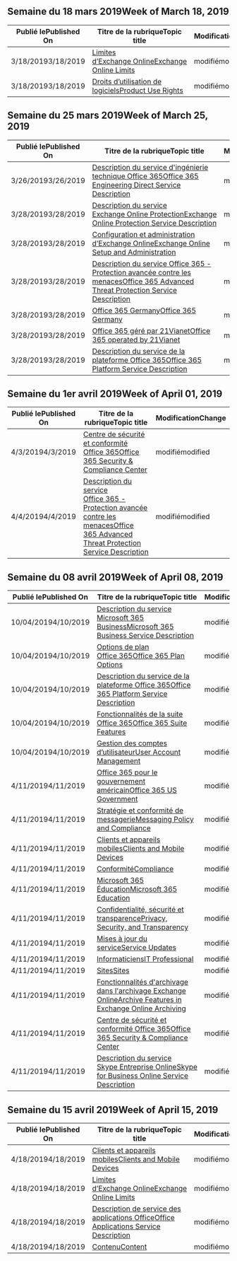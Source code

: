 <!-- This file is generated automatically each week. Changes made to this file will be overwritten.-->




## <a name="week-of-march-18-2019"></a><span data-ttu-id="3ff49-101">Semaine du 18 mars 2019</span><span class="sxs-lookup"><span data-stu-id="3ff49-101">Week of March 18, 2019</span></span>


| <span data-ttu-id="3ff49-102">Publié le</span><span class="sxs-lookup"><span data-stu-id="3ff49-102">Published On</span></span> |<span data-ttu-id="3ff49-103">Titre de la rubrique</span><span class="sxs-lookup"><span data-stu-id="3ff49-103">Topic title</span></span> | <span data-ttu-id="3ff49-104">Modification</span><span class="sxs-lookup"><span data-stu-id="3ff49-104">Change</span></span> |
|------|------------|--------|
| <span data-ttu-id="3ff49-105">3/18/2019</span><span class="sxs-lookup"><span data-stu-id="3ff49-105">3/18/2019</span></span> | [<span data-ttu-id="3ff49-106">Limites d’Exchange Online</span><span class="sxs-lookup"><span data-stu-id="3ff49-106">Exchange Online Limits</span></span>](/Office365/ServiceDescriptions/exchange-online-service-description/exchange-online-limits) | <span data-ttu-id="3ff49-107">modifié</span><span class="sxs-lookup"><span data-stu-id="3ff49-107">modified</span></span> |
| <span data-ttu-id="3ff49-108">3/18/2019</span><span class="sxs-lookup"><span data-stu-id="3ff49-108">3/18/2019</span></span> | [<span data-ttu-id="3ff49-109">Droits d’utilisation de logiciels</span><span class="sxs-lookup"><span data-stu-id="3ff49-109">Product Use Rights</span></span>](/Office365/ServiceDescriptions/office-365-platform-service-description/product-use-rights) | <span data-ttu-id="3ff49-110">modifié</span><span class="sxs-lookup"><span data-stu-id="3ff49-110">modified</span></span> |


## <a name="week-of-march-25-2019"></a><span data-ttu-id="3ff49-111">Semaine du 25 mars 2019</span><span class="sxs-lookup"><span data-stu-id="3ff49-111">Week of March 25, 2019</span></span>


| <span data-ttu-id="3ff49-112">Publié le</span><span class="sxs-lookup"><span data-stu-id="3ff49-112">Published On</span></span> |<span data-ttu-id="3ff49-113">Titre de la rubrique</span><span class="sxs-lookup"><span data-stu-id="3ff49-113">Topic title</span></span> | <span data-ttu-id="3ff49-114">Modification</span><span class="sxs-lookup"><span data-stu-id="3ff49-114">Change</span></span> |
|------|------------|--------|
| <span data-ttu-id="3ff49-115">3/26/2019</span><span class="sxs-lookup"><span data-stu-id="3ff49-115">3/26/2019</span></span> | [<span data-ttu-id="3ff49-116">Description du service d'ingénierie technique Office 365</span><span class="sxs-lookup"><span data-stu-id="3ff49-116">Office 365 Engineering Direct Service Description</span></span>](/Office365/ServiceDescriptions/office-365-engineering-direct-service-description) | <span data-ttu-id="3ff49-117">modifié</span><span class="sxs-lookup"><span data-stu-id="3ff49-117">modified</span></span> |
| <span data-ttu-id="3ff49-118">3/28/2019</span><span class="sxs-lookup"><span data-stu-id="3ff49-118">3/28/2019</span></span> | [<span data-ttu-id="3ff49-119">Description du service Exchange Online Protection</span><span class="sxs-lookup"><span data-stu-id="3ff49-119">Exchange Online Protection Service Description</span></span>](/Office365/ServiceDescriptions/exchange-online-protection-service-description/exchange-online-protection-service-description) | <span data-ttu-id="3ff49-120">modifié</span><span class="sxs-lookup"><span data-stu-id="3ff49-120">modified</span></span> |
| <span data-ttu-id="3ff49-121">3/28/2019</span><span class="sxs-lookup"><span data-stu-id="3ff49-121">3/28/2019</span></span> | [<span data-ttu-id="3ff49-122">Configuration et administration d’Exchange Online</span><span class="sxs-lookup"><span data-stu-id="3ff49-122">Exchange Online Setup and Administration</span></span>](/Office365/ServiceDescriptions/exchange-online-service-description/exchange-online-setup-and-administration) | <span data-ttu-id="3ff49-123">modifié</span><span class="sxs-lookup"><span data-stu-id="3ff49-123">modified</span></span> |
| <span data-ttu-id="3ff49-124">3/28/2019</span><span class="sxs-lookup"><span data-stu-id="3ff49-124">3/28/2019</span></span> | [<span data-ttu-id="3ff49-125">Description du service Office 365 - Protection avancée contre les menaces</span><span class="sxs-lookup"><span data-stu-id="3ff49-125">Office 365 Advanced Threat Protection Service Description</span></span>](/Office365/ServiceDescriptions/office-365-advanced-threat-protection-service-description) | <span data-ttu-id="3ff49-126">modifié</span><span class="sxs-lookup"><span data-stu-id="3ff49-126">modified</span></span> |
| <span data-ttu-id="3ff49-127">3/28/2019</span><span class="sxs-lookup"><span data-stu-id="3ff49-127">3/28/2019</span></span> | [<span data-ttu-id="3ff49-128">Office 365 Germany</span><span class="sxs-lookup"><span data-stu-id="3ff49-128">Office 365 Germany</span></span>](/Office365/ServiceDescriptions/office-365-platform-service-description/office-365-germany) | <span data-ttu-id="3ff49-129">modifié</span><span class="sxs-lookup"><span data-stu-id="3ff49-129">modified</span></span> |
| <span data-ttu-id="3ff49-130">3/28/2019</span><span class="sxs-lookup"><span data-stu-id="3ff49-130">3/28/2019</span></span> | [<span data-ttu-id="3ff49-131">Office 365 géré par 21Vianet</span><span class="sxs-lookup"><span data-stu-id="3ff49-131">Office 365 operated by 21Vianet</span></span>](/Office365/ServiceDescriptions/office-365-platform-service-description/office-365-operated-by-21vianet) | <span data-ttu-id="3ff49-132">modifié</span><span class="sxs-lookup"><span data-stu-id="3ff49-132">modified</span></span> |
| <span data-ttu-id="3ff49-133">3/28/2019</span><span class="sxs-lookup"><span data-stu-id="3ff49-133">3/28/2019</span></span> | [<span data-ttu-id="3ff49-134">Description du service de la plateforme Office 365</span><span class="sxs-lookup"><span data-stu-id="3ff49-134">Office 365 Platform Service Description</span></span>](/Office365/ServiceDescriptions/office-365-platform-service-description/office-365-platform-service-description) | <span data-ttu-id="3ff49-135">modifié</span><span class="sxs-lookup"><span data-stu-id="3ff49-135">modified</span></span> |


## <a name="week-of-april-01-2019"></a><span data-ttu-id="3ff49-136">Semaine du 1er avril 2019</span><span class="sxs-lookup"><span data-stu-id="3ff49-136">Week of April 01, 2019</span></span>


| <span data-ttu-id="3ff49-137">Publié le</span><span class="sxs-lookup"><span data-stu-id="3ff49-137">Published On</span></span> |<span data-ttu-id="3ff49-138">Titre de la rubrique</span><span class="sxs-lookup"><span data-stu-id="3ff49-138">Topic title</span></span> | <span data-ttu-id="3ff49-139">Modification</span><span class="sxs-lookup"><span data-stu-id="3ff49-139">Change</span></span> |
|------|------------|--------|
| <span data-ttu-id="3ff49-140">4/3/2019</span><span class="sxs-lookup"><span data-stu-id="3ff49-140">4/3/2019</span></span> | [<span data-ttu-id="3ff49-141">Centre de sécurité et conformité Office 365</span><span class="sxs-lookup"><span data-stu-id="3ff49-141">Office 365 Security & Compliance Center</span></span>](/Office365/ServiceDescriptions/office-365-platform-service-description/office-365-securitycompliance-center) | <span data-ttu-id="3ff49-142">modifié</span><span class="sxs-lookup"><span data-stu-id="3ff49-142">modified</span></span> |
| <span data-ttu-id="3ff49-143">4/4/2019</span><span class="sxs-lookup"><span data-stu-id="3ff49-143">4/4/2019</span></span> | [<span data-ttu-id="3ff49-144">Description du service Office 365 - Protection avancée contre les menaces</span><span class="sxs-lookup"><span data-stu-id="3ff49-144">Office 365 Advanced Threat Protection Service Description</span></span>](/Office365/ServiceDescriptions/office-365-advanced-threat-protection-service-description) | <span data-ttu-id="3ff49-145">modifié</span><span class="sxs-lookup"><span data-stu-id="3ff49-145">modified</span></span> |


## <a name="week-of-april-08-2019"></a><span data-ttu-id="3ff49-146">Semaine du 08 avril 2019</span><span class="sxs-lookup"><span data-stu-id="3ff49-146">Week of April 08, 2019</span></span>


| <span data-ttu-id="3ff49-147">Publié le</span><span class="sxs-lookup"><span data-stu-id="3ff49-147">Published On</span></span> |<span data-ttu-id="3ff49-148">Titre de la rubrique</span><span class="sxs-lookup"><span data-stu-id="3ff49-148">Topic title</span></span> | <span data-ttu-id="3ff49-149">Modification</span><span class="sxs-lookup"><span data-stu-id="3ff49-149">Change</span></span> |
|------|------------|--------|
| <span data-ttu-id="3ff49-150">10/04/2019</span><span class="sxs-lookup"><span data-stu-id="3ff49-150">4/10/2019</span></span> | [<span data-ttu-id="3ff49-151">Description du service Microsoft 365 Business</span><span class="sxs-lookup"><span data-stu-id="3ff49-151">Microsoft 365 Business Service Description</span></span>](/Office365/ServiceDescriptions/microsoft-365-business-service-description) | <span data-ttu-id="3ff49-152">modifié</span><span class="sxs-lookup"><span data-stu-id="3ff49-152">modified</span></span> |
| <span data-ttu-id="3ff49-153">10/04/2019</span><span class="sxs-lookup"><span data-stu-id="3ff49-153">4/10/2019</span></span> | [<span data-ttu-id="3ff49-154">Options de plan Office 365</span><span class="sxs-lookup"><span data-stu-id="3ff49-154">Office 365 Plan Options</span></span>](/Office365/ServiceDescriptions/office-365-platform-service-description/office-365-plan-options) | <span data-ttu-id="3ff49-155">modifié</span><span class="sxs-lookup"><span data-stu-id="3ff49-155">modified</span></span> |
| <span data-ttu-id="3ff49-156">10/04/2019</span><span class="sxs-lookup"><span data-stu-id="3ff49-156">4/10/2019</span></span> | [<span data-ttu-id="3ff49-157">Description du service de la plateforme Office 365</span><span class="sxs-lookup"><span data-stu-id="3ff49-157">Office 365 Platform Service Description</span></span>](/Office365/ServiceDescriptions/office-365-platform-service-description/office-365-platform-service-description) | <span data-ttu-id="3ff49-158">modifié</span><span class="sxs-lookup"><span data-stu-id="3ff49-158">modified</span></span> |
| <span data-ttu-id="3ff49-159">10/04/2019</span><span class="sxs-lookup"><span data-stu-id="3ff49-159">4/10/2019</span></span> | [<span data-ttu-id="3ff49-160">Fonctionnalités de la suite Office 365</span><span class="sxs-lookup"><span data-stu-id="3ff49-160">Office 365 Suite Features</span></span>](/Office365/ServiceDescriptions/office-365-platform-service-description/office-365-suite-features) | <span data-ttu-id="3ff49-161">modifié</span><span class="sxs-lookup"><span data-stu-id="3ff49-161">modified</span></span> |
| <span data-ttu-id="3ff49-162">10/04/2019</span><span class="sxs-lookup"><span data-stu-id="3ff49-162">4/10/2019</span></span> | [<span data-ttu-id="3ff49-163">Gestion des comptes d’utilisateur</span><span class="sxs-lookup"><span data-stu-id="3ff49-163">User Account Management</span></span>](/Office365/ServiceDescriptions/office-365-platform-service-description/user-account-management) | <span data-ttu-id="3ff49-164">modifié</span><span class="sxs-lookup"><span data-stu-id="3ff49-164">modified</span></span> |
| <span data-ttu-id="3ff49-165">4/11/2019</span><span class="sxs-lookup"><span data-stu-id="3ff49-165">4/11/2019</span></span> | [<span data-ttu-id="3ff49-166">Office 365 pour le gouvernement américain</span><span class="sxs-lookup"><span data-stu-id="3ff49-166">Office 365 US Government</span></span>](/Office365/ServiceDescriptions/office-365-platform-service-description/office-365-us-government/office-365-us-government) | <span data-ttu-id="3ff49-167">modifié</span><span class="sxs-lookup"><span data-stu-id="3ff49-167">modified</span></span> |
| <span data-ttu-id="3ff49-168">4/11/2019</span><span class="sxs-lookup"><span data-stu-id="3ff49-168">4/11/2019</span></span> | [<span data-ttu-id="3ff49-169">Stratégie et conformité de messagerie</span><span class="sxs-lookup"><span data-stu-id="3ff49-169">Messaging Policy and Compliance</span></span>](/Office365/ServiceDescriptions/exchange-online-protection-service-description/messaging-policy-and-compliance-servicedesc) | <span data-ttu-id="3ff49-170">modifié</span><span class="sxs-lookup"><span data-stu-id="3ff49-170">modified</span></span> |
| <span data-ttu-id="3ff49-171">4/11/2019</span><span class="sxs-lookup"><span data-stu-id="3ff49-171">4/11/2019</span></span> | [<span data-ttu-id="3ff49-172">Clients et appareils mobiles</span><span class="sxs-lookup"><span data-stu-id="3ff49-172">Clients and Mobile Devices</span></span>](/Office365/ServiceDescriptions/exchange-online-service-description/clients-and-mobile-devices) | <span data-ttu-id="3ff49-173">modifié</span><span class="sxs-lookup"><span data-stu-id="3ff49-173">modified</span></span> |
| <span data-ttu-id="3ff49-174">4/11/2019</span><span class="sxs-lookup"><span data-stu-id="3ff49-174">4/11/2019</span></span> | [<span data-ttu-id="3ff49-175">Conformité</span><span class="sxs-lookup"><span data-stu-id="3ff49-175">Compliance</span></span>](/Office365/ServiceDescriptions/office-365-platform-service-description/compliance-servicedesc) | <span data-ttu-id="3ff49-176">modifié</span><span class="sxs-lookup"><span data-stu-id="3ff49-176">modified</span></span> |
| <span data-ttu-id="3ff49-177">4/11/2019</span><span class="sxs-lookup"><span data-stu-id="3ff49-177">4/11/2019</span></span> | [<span data-ttu-id="3ff49-178">Microsoft 365 Éducation</span><span class="sxs-lookup"><span data-stu-id="3ff49-178">Microsoft 365 Education</span></span>](/Office365/ServiceDescriptions/office-365-platform-service-description/microsoft-365-education) | <span data-ttu-id="3ff49-179">modifié</span><span class="sxs-lookup"><span data-stu-id="3ff49-179">modified</span></span> |
| <span data-ttu-id="3ff49-180">4/11/2019</span><span class="sxs-lookup"><span data-stu-id="3ff49-180">4/11/2019</span></span> | [<span data-ttu-id="3ff49-181">Confidentialité, sécurité et transparence</span><span class="sxs-lookup"><span data-stu-id="3ff49-181">Privacy, Security, and Transparency</span></span>](/Office365/ServiceDescriptions/office-365-platform-service-description/privacy-security-and-transparency) | <span data-ttu-id="3ff49-182">modifié</span><span class="sxs-lookup"><span data-stu-id="3ff49-182">modified</span></span> |
| <span data-ttu-id="3ff49-183">4/11/2019</span><span class="sxs-lookup"><span data-stu-id="3ff49-183">4/11/2019</span></span> | [<span data-ttu-id="3ff49-184">Mises à jour du service</span><span class="sxs-lookup"><span data-stu-id="3ff49-184">Service Updates</span></span>](/Office365/ServiceDescriptions/office-365-platform-service-description/service-updates) | <span data-ttu-id="3ff49-185">modifié</span><span class="sxs-lookup"><span data-stu-id="3ff49-185">modified</span></span> |
| <span data-ttu-id="3ff49-186">4/11/2019</span><span class="sxs-lookup"><span data-stu-id="3ff49-186">4/11/2019</span></span> | [<span data-ttu-id="3ff49-187">Informaticiens</span><span class="sxs-lookup"><span data-stu-id="3ff49-187">IT Professional</span></span>](/Office365/ServiceDescriptions/sharepoint-online-service-description/it-professional) | <span data-ttu-id="3ff49-188">modifié</span><span class="sxs-lookup"><span data-stu-id="3ff49-188">modified</span></span> |
| <span data-ttu-id="3ff49-189">4/11/2019</span><span class="sxs-lookup"><span data-stu-id="3ff49-189">4/11/2019</span></span> | [<span data-ttu-id="3ff49-190">Sites</span><span class="sxs-lookup"><span data-stu-id="3ff49-190">Sites</span></span>](/Office365/ServiceDescriptions/sharepoint-online-service-description/sites-servicedesc) | <span data-ttu-id="3ff49-191">modifié</span><span class="sxs-lookup"><span data-stu-id="3ff49-191">modified</span></span> |
| <span data-ttu-id="3ff49-192">4/11/2019</span><span class="sxs-lookup"><span data-stu-id="3ff49-192">4/11/2019</span></span> | [<span data-ttu-id="3ff49-193">Fonctionnalités d'archivage dans l'archivage Exchange Online</span><span class="sxs-lookup"><span data-stu-id="3ff49-193">Archive Features in Exchange Online Archiving</span></span>](/Office365/ServiceDescriptions/exchange-online-archiving-service-description/archive-features) | <span data-ttu-id="3ff49-194">modifié</span><span class="sxs-lookup"><span data-stu-id="3ff49-194">modified</span></span> |
| <span data-ttu-id="3ff49-195">4/11/2019</span><span class="sxs-lookup"><span data-stu-id="3ff49-195">4/11/2019</span></span> | [<span data-ttu-id="3ff49-196">Centre de sécurité et conformité Office 365</span><span class="sxs-lookup"><span data-stu-id="3ff49-196">Office 365 Security & Compliance Center</span></span>](/Office365/ServiceDescriptions/office-365-platform-service-description/office-365-securitycompliance-center) | <span data-ttu-id="3ff49-197">modifié</span><span class="sxs-lookup"><span data-stu-id="3ff49-197">modified</span></span> |
| <span data-ttu-id="3ff49-198">4/11/2019</span><span class="sxs-lookup"><span data-stu-id="3ff49-198">4/11/2019</span></span> | [<span data-ttu-id="3ff49-199">Description du service Skype Entreprise Online</span><span class="sxs-lookup"><span data-stu-id="3ff49-199">Skype for Business Online Service Description</span></span>](/Office365/ServiceDescriptions/skype-for-business-online-service-description/skype-for-business-online-service-description) | <span data-ttu-id="3ff49-200">modifié</span><span class="sxs-lookup"><span data-stu-id="3ff49-200">modified</span></span> |


## <a name="week-of-april-15-2019"></a><span data-ttu-id="3ff49-201">Semaine du 15 avril 2019</span><span class="sxs-lookup"><span data-stu-id="3ff49-201">Week of April 15, 2019</span></span>


| <span data-ttu-id="3ff49-202">Publié le</span><span class="sxs-lookup"><span data-stu-id="3ff49-202">Published On</span></span> |<span data-ttu-id="3ff49-203">Titre de la rubrique</span><span class="sxs-lookup"><span data-stu-id="3ff49-203">Topic title</span></span> | <span data-ttu-id="3ff49-204">Modification</span><span class="sxs-lookup"><span data-stu-id="3ff49-204">Change</span></span> |
|------|------------|--------|
| <span data-ttu-id="3ff49-205">4/18/2019</span><span class="sxs-lookup"><span data-stu-id="3ff49-205">4/18/2019</span></span> | [<span data-ttu-id="3ff49-206">Clients et appareils mobiles</span><span class="sxs-lookup"><span data-stu-id="3ff49-206">Clients and Mobile Devices</span></span>](/Office365/ServiceDescriptions/exchange-online-service-description/clients-and-mobile-devices) | <span data-ttu-id="3ff49-207">modifié</span><span class="sxs-lookup"><span data-stu-id="3ff49-207">modified</span></span> |
| <span data-ttu-id="3ff49-208">4/18/2019</span><span class="sxs-lookup"><span data-stu-id="3ff49-208">4/18/2019</span></span> | [<span data-ttu-id="3ff49-209">Limites d’Exchange Online</span><span class="sxs-lookup"><span data-stu-id="3ff49-209">Exchange Online Limits</span></span>](/Office365/ServiceDescriptions/exchange-online-service-description/exchange-online-limits) | <span data-ttu-id="3ff49-210">modifié</span><span class="sxs-lookup"><span data-stu-id="3ff49-210">modified</span></span> |
| <span data-ttu-id="3ff49-211">4/18/2019</span><span class="sxs-lookup"><span data-stu-id="3ff49-211">4/18/2019</span></span> | [<span data-ttu-id="3ff49-212">Description de service des applications Office</span><span class="sxs-lookup"><span data-stu-id="3ff49-212">Office Applications Service Description</span></span>](/Office365/ServiceDescriptions/office-applications-service-description/office-applications-service-description) | <span data-ttu-id="3ff49-213">modifié</span><span class="sxs-lookup"><span data-stu-id="3ff49-213">modified</span></span> |
| <span data-ttu-id="3ff49-214">4/18/2019</span><span class="sxs-lookup"><span data-stu-id="3ff49-214">4/18/2019</span></span> | [<span data-ttu-id="3ff49-215">Contenu</span><span class="sxs-lookup"><span data-stu-id="3ff49-215">Content</span></span>](/Office365/ServiceDescriptions/sharepoint-online-service-description/content) | <span data-ttu-id="3ff49-216">modifié</span><span class="sxs-lookup"><span data-stu-id="3ff49-216">modified</span></span> |
